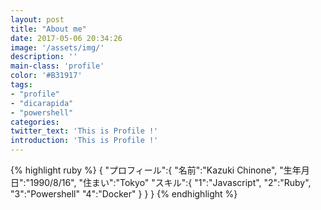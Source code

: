 ```yaml
---
layout: post
title: "About me"
date: 2017-05-06 20:34:26
image: '/assets/img/'
description: ''
main-class: 'profile'
color: '#B31917'
tags:
- "profile"
- "dicarapida"
- "powershell"
categories:
twitter_text: 'This is Profile !'
introduction: 'This is Profile !'
---
```


{% highlight ruby %}
{
  "プロフィール":{ 
    "名前":"Kazuki Chinone", 
    "生年月日":"1990/8/16", 
    "住まい":"Tokyo" 
    "スキル":{
      "1":"Javascript",
      "2":"Ruby",
      "3":"Powershell"
      "4":"Docker"
    }
  }
}
{% endhighlight %}